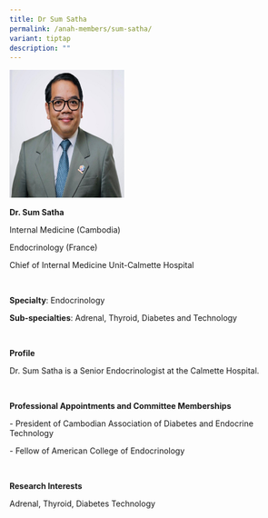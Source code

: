 ```yaml
---
title: Dr Sum Satha
permalink: /anah-members/sum-satha/
variant: tiptap
description: ""
---
```

<p></p><div class="isomer-image-wrapper"><img style="width: 40%;" height="auto" width="100%" alt="" src="/images/ANAH ASEAN Network of Adrenal/Members/Dr__Sum_Satha.png"></div><p></p><p><strong>Dr. Sum Satha&nbsp;</strong></p><p>Internal Medicine (Cambodia)&nbsp;</p><p>Endocrinology (France)&nbsp;</p><p>Chief of Internal Medicine Unit-Calmette Hospital&nbsp;</p><p>&nbsp;</p><p><strong>Specialty</strong>: Endocrinology&nbsp;</p><p><strong>Sub-specialties</strong>: Adrenal, Thyroid, Diabetes and Technology&nbsp;</p><p>&nbsp;</p><p><strong>Profile&nbsp;</strong></p><p>Dr. Sum Satha is a Senior Endocrinologist at the Calmette Hospital.</p><p>&nbsp;</p><p><strong>Professional Appointments and Committee Memberships&nbsp;</strong></p><p>- President of Cambodian Association of Diabetes and Endocrine Technology&nbsp;</p><p>- Fellow of American College of Endocrinology &nbsp;</p><p><strong>&nbsp;</strong></p><p><strong>Research Interests</strong></p><p>Adrenal, Thyroid, Diabetes Technology</p>